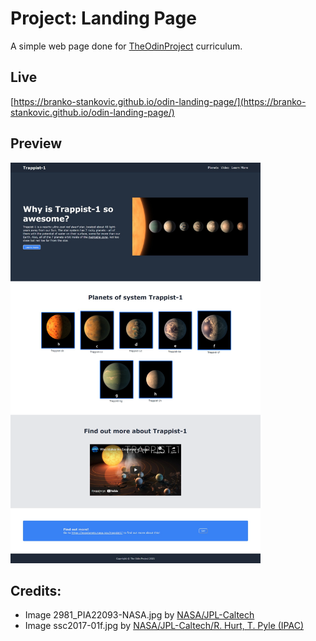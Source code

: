 # Project: Landing Page
A simple web page done for [TheOdinProject](theodinproject.com) curriculum.

## Live
[https://branko-stankovic.github.io/odin-landing-page/](https://branko-stankovic.github.io/odin-landing-page/)

## Preview
<img src="img/preview.png" style="width:400px;height:auto;">

## Credits:
- Image 2981_PIA22093-NASA.jpg by [NASA/JPL-Caltech](https://exoplanets.nasa.gov/system/content_pages/main_images/2981_PIA22093-NASA.jpg) 
- Image ssc2017-01f.jpg by [NASA/JPL-Caltech/R. Hurt, T. Pyle (IPAC)](https://www.spitzer.caltech.edu/image/ssc2017-01f-trappist-1-statistics-table)
